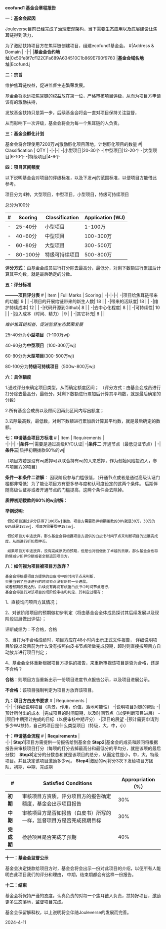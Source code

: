 **ecofund1 基金会章程报告**


**一：基金会起因**

Jouleverse目前已经完成了治理宏观架构，当下需要生态应用以及底层建设让焦耳链得到活力，

为了激励扶持项目方在焦耳链创建项目，组建ecofund1基金会。 
\#|Address & Domain |
-|-|
|**基金会合约地址**|0x50fe8f7cf122CFa689A634510C1b869E790f9760
|**基金会域名地址**|Ecofund.j

**二：宗旨**

维护焦耳链权益，促进监督生态繁荣发展。

基金会将永远把焦耳链的权益放在第一位，严格审核项目评级，从而为项目方申请该有的激励扶持，

发放基金扶持只是第一步，后续基金会将会一直对项目保持关注监督，

从而影响下一次评级，基金会将会为每一个焦耳链的人负责。

**三：基金会孵化计划**
  
基金会将合理使用7200万wj激励孵化项目落地，计划孵化项目的数量
\#| Classification |   QTY |
-|-|-|
-|小型项目|20-30个 
-|中型项目|12-20个
-|大型项目|6-10个 
-|特级项目|4-6个    

**四：项目区间额度**

以下说明基金会对项目的评级标准，以及下发wj的范围标准，以便项目方能借此参考。

项目分为4种，大型项目，中型项目，小型项目，特级可持续项目

总分为100分

\#| Scoring | Classification |   Application (WJ) |
-|-|-|-|
-|25-40分|小型项目|1-100万|
-|40-60分|中型项目|100-300万|
-|60-80分|大型项目| 300-500万|
-|80-100分|特级可持续项目|500-800万|

**评分方式**：由基金会成员进行打分除去最高分，最低分，对剩下数额进行累加后计算其平均数，就是最后确定的分数。


**五：评分标准**

**———项目评分表**
\# | Item | Full Marks |  Scoring  |
-|-|-|-|
-|项目给焦耳链带来的功能| 9 |        |
-|项目的开展给链带来的新生人数| 18 |    |
-|带来的活跃度| 18 |     |
-|维护持续成本| 12 |    |
-|代码开源到Github|  8  |    |
-|去中心化程度| 8 |    |
-|可持续性| 10 |    |
-|投入成本（时间、精力）| 9 |    |
-|其它补充| 8 |    |

*维护焦耳链权益，促进监督生态繁荣发展*

25-40分为**小型项目**（1-100万wj）

40-60分为**中型项目**（100-300万wj）

60-80分为**大型项目**(300-500万wj)

80-100分为**特级可持续项目**（500w-800万wj）



**六：具体额度**

1.通过评分来确定项目类型，从而确定额度区间；
（评分方式：由基金会成员进行打分除去最高分，最低分，对剩下数额进行累加后计算其平均数，就是最后确定的分数）

2.所有基金会成员以及顾问团再此区间内写出额度；

3.去除最高数，最低数，对剩下数额进行累加后计算其平均数，就是最后确定的数额。



**七：申请基金项目方标准**
\# | Item | Requirements |  
-|-|-|
  -|**条件一**|需要是通过高级KYC认证|
  -|**条件二**|开通节点（最低见证节点）|
  -|**条件三**|质押初期拨款60%的wj|
  
  （项目方若是没有wj质押可以联合持有wj的人来质押，作为创始风险投资人，参与项目方的项目）

  **条件一和条件二讲解**：
     因现阶段参与门槛很低，（开通节点或者是通过高级认证门槛都非常低）为了能让项目方有更多参与度和认可度设定的这两个条件。
     后期伴随高级认证亦或者开通节点的门槛提高，这两个条件会去除掉。

  **质押初期拨款的60%的wj讲解：**
  
  **举例说明:**
  
     假设项目通过评分获得了100万wj激励，项目方需要质押初期拨款的30%就是30万，30万的60%就是18万wj，项目方需要质押18万wj。
     
     假设项目方中途放弃，那么基金会将根据项目方提供的白皮书时间节点来判断项目的进展完成度，从而进行折扣质押币。
     
     如果项目方中途放弃，没有完成原先的预期，但是也对链做出了卓越的贡献，那么基金会也将酌情减少扣押份额或者全额退回项目方。


**八：如何视为项目被项目方放弃？**
    
    基金会将根据项目方提供的白皮书中的时间节点来判断，
    只要当到了应该进行的时间节点没有新的一步进展，
    或者预期没有达到，后续没有再没有根据白皮书中时间节点进行，
    基金会将进行对该项目的现阶段审核和判定，其判定过程有：
    
1、直接询问项目方其情况；

2、对该阶段项目的预期做初步判定（将由基金会全体成员探讨其后续发展以及现阶段进展做出评估）；

评断成绩为：不合格，合格

3、当打为不合格成绩时，项目方应在48小时内出示正式文件报告，
详细说明项目阶段以及目前为什么没有按照白皮书节点所做完成预期，超时则直接按项目方自动放弃进行项目判定；

4、基金会全体重新根据项目方提供的报告，来重新审视该项目是否为合格，还是不合格？

   **合格**：则项目方当重新出示一份项目进度节点报告公示，以及项目进展公示。
   
   **不合格**：该项目强制判定为项目方放弃该项目。


   
**九：项目方白皮书要求**
\# | Requirements |  
-|-|
-|详细说明项目（背景，作用，价值，落地可能性）
-|说明项目对链的帮助
-|预计所付出的成本
-|完成项目的时间周期，以及时间节点（以便判断项目进展）
-|项目中期预计完成的目标（以便审核中期评分）
-|项目的展望
-|预计需要申请到多少WJ扶持，自己的项目是什么类型项目（特级，大，中，小）


**十：申请基金流程**
\# | **Requirements** |  
-|-|
**Step1**|项目方需提供一份报告给到基金会
**Step2**|基金会的成员和顾问将根据报告来审核项目打分（每项的打分去掉最高分和最低分的平均分，就是该项的最后分数）
**Step3**|定分的分数总和就是该项目的总分，从而定性是小，中，大，特级项目。并且决定该项目激励多少wj。
**Step4**|激励的wj将分3次下发给项目方团队，初期，中期，完成期

\#|Satisfied Conditions |Appropriation（%） |
-|-|-|
|**初期**|审核项目方资质，评分项目方的报告确定额度，基金会出示项目报告|30%
|**中期**|审核项目方是否如报告（白皮书）所写的一样，监督项目方是否完成预期目标|30%
|**完成期**|检验项目是否完成了预期|40%

**十一：基金会监督公示**

基金会决定拨款给项目方时，基金会将会出示一份对此项目的介绍，以便所有人能明白此项目我们的评分和理由，
中期，结束期都会有这样一份报告。 
 
**十二：结束**

基金会将保持严谨的态度，认真负责的对每一个焦耳链人负责，扶持好项目，激励更多生态落地，监督项目完成。

基金会保留解释权，以上说明将会伴随Jouleverse的发展而完善。

2024-4-11
